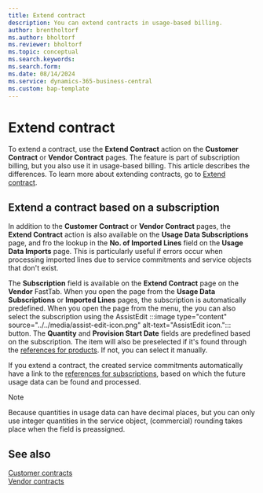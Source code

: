 ```yaml
---
title: Extend contract 
description: You can extend contracts in usage-based billing.
author: brentholtorf
ms.author: bholtorf
ms.reviewer: bholtorf
ms.topic: conceptual
ms.search.keywords: 
ms.search.form: 
ms.date: 08/14/2024
ms.service: dynamics-365-business-central
ms.custom: bap-template
---
```

# Extend contract

To extend a contract, use the **Extend Contract** action on the **Customer Contract** or **Vendor Contract** pages. The feature is part of subscription billing, but you also use it in usage-based billing. This article describes the differences. To learn more about extending contracts, go to [Extend contract](../../SRB/working-with-contracts/customer-contracts.md#extend-contract).

## Extend a contract based on a subscription

In addition to the **Customer Contract** or **Vendor Contract** pages, the **Extend Contract** action is also available on the **Usage Data Subscriptions** page, and fro the lookup in the **No. of Imported Lines** field on the **Usage Data Imports** page. This is particularly useful if errors occur when processing imported lines due to service commitments and service objects that don't exist.

The **Subscription** field is available on the **Extend Contract** page on the **Vendor** FastTab. When you open the page from the **Usage Data Subscriptions** or **Imported Lines** pages, the subscription is automatically predefined. When you open the page from the menu, the you can also select the subscription using the AssistEdit :::image type="content" source="../../media/assist-edit-icon.png" alt-text="AssistEdit icon."::: button. The **Quantity** and **Provision Start Date** fields are predefined based on the subscription. The item will also be preselected if it's found through the [references for products](../masterdata/references.md#references-for-products). If not, you can select it manually.

If you extend a contract, the created service commitments automatically have a link to the [references for subscriptions](../masterdata/references.md#references-for-subscriptions), based on which the future usage data can be found and processed.

> [!NOTE]
> Because quantities in usage data can have decimal places, but you can only use integer quantities in the service object, (commercial) rounding takes place when the field is preassigned.

## See also

[Customer contracts](../../SRB/working-with-contracts/customer-contracts.md)  
[Vendor contracts](../../SRB/working-with-contracts/vendor-contracts.md)  